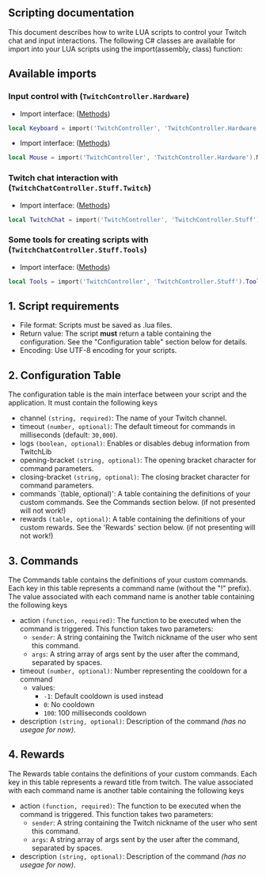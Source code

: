 ## Scripting documentation

This document describes how to write LUA scripts to control your Twitch chat and input interactions.
The following C# classes are available for import into your LUA scripts using the import(assembly, class) function:

## Available imports

### Input control with (`TwitchController.Hardware`)

- Import interface: ([Methods](API/ENG/KeyboardMethods.md))

```lua
local Keyboard = import('TwitchController', 'TwitchController.Hardware').Keyboard
```

- Import interface: ([Methods](API/ENG/MouseMethods.md))

```lua
local Mouse = import('TwitchController', 'TwitchController.Hardware').Mouse
```

### Twitch chat interaction with (`TwitchChatController.Stuff.Twitch`)

- Import interface: ([Methods](API/ENG/ChatMethods.md))

```lua
local TwitchChat = import('TwitchController', 'TwitchController.Stuff').Chat
```

### Some tools for creating scripts with (`TwitchChatController.Stuff.Tools`)

- Import interface: ([Methods](API/ENG/ToolsMethods.md))

```lua
local Tools = import('TwitchController', 'TwitchController.Stuff').Tools
```

## 1. Script requirements

- File format: Scripts must be saved as .lua files.
- Return value: The script **must** return a table containing the configuration. See the "Configuration table" section below for details.
- Encoding: Use UTF-8 encoding for your scripts.

## 2. Configuration Table

The configuration table is the main interface between your script and the application. It must contain the following keys

- channel `(string, required)`: The name of your Twitch channel.
- timeout `(number, optional)`: The default timeout for commands in milliseconds (default: `30,000`).
- logs `(boolean, optional)`: Enables or disables debug information from TwitchLib
- opening-bracket `(string, optional)`: The opening bracket character for command parameters.
- closing-bracket `(string, optional)`: The closing bracket character for command parameters.
- commands `(table, optional)': A table containing the definitions of your custom commands. See the Commands section below. (if not presented will not work!)
- rewards `(table, optional)`: A table containing the definitions of your custom rewards. See the 'Rewards' section below. (if not presenting will not work!)

## 3. Commands

The Commands table contains the definitions of your custom commands. Each key in this table represents a command name (without the "!" prefix). The value associated with each command name is another table containing the following keys

- action `(function, required)`: The function to be executed when the command is triggered. This function takes two parameters:
  - `sender`: A string containing the Twitch nickname of the user who sent this command.
  - `args`: A string array of args sent by the user after the command, separated by spaces.
- timeout `(number, optional)`: Number representing the cooldown for a command
  - values:
    - `-1`: Default cooldown is used instead
    - `0`: No cooldown
    - `100`: 100 milliseconds cooldown
- description `(string, optional)`: Description of the command _(has no usegae for now)_.

## 4. Rewards

The Rewards table contains the definitions of your custom commands. Each key in this table represents a reward title from twitch. The value associated with each command name is another table containing the following keys

- action `(function, required)`: The function to be executed when the command is triggered. This function takes two parameters:
  - `sender`: A string containing the Twitch nickname of the user who sent this command.
  - `args`: A string array of args sent by the user after the command, separated by spaces.
- description `(string, optional)`: Description of the command _(has no usegae for now)_.
